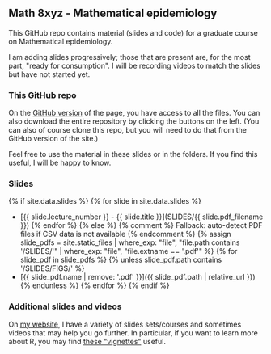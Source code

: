 <link rel="stylesheet" href="{{ "/assets/css/style.css" | relative_url }}">

## Math 8xyz - Mathematical epidemiology

This GitHub repo contains material (slides and code) for a graduate course on Mathematical epidemiology.

I am adding slides progressively; those that are present are, for the most part, "ready for consumption".
I will be recording videos to match the slides but have not started yet.

### This GitHub repo

On the [GitHub version](https://github.com/julien-arino/math-8xyz-math-epi/) of the page, you have access to all the files. You can also download the entire repository by clicking the buttons on the left. (You can also of course clone this repo, but you will need to do that from the GitHub version of the site.)

Feel free to use the material in these slides or in the folders. If you find this useful, I will be happy to know.

### Slides

{% if site.data.slides %}
  {% for slide in site.data.slides %}
- [{{ slide.lecture_number }} - {{ slide.title }}](SLIDES/{{ slide.pdf_filename }})
  {% endfor %}
{% else %}
  {% comment %} Fallback: auto-detect PDF files if CSV data is not available {% endcomment %}
  {% assign slide_pdfs = site.static_files 
    | where_exp: "file", "file.path contains '/SLIDES/'" 
    | where_exp: "file", "file.extname == '.pdf'" 
  %}
  {% for slide_pdf in slide_pdfs %}
    {% unless slide_pdf.path contains '/SLIDES/FIGS/' %}
- [{{ slide_pdf.name | remove: '.pdf' }}]({{ slide_pdf.path | relative_url }})
    {% endunless %}
  {% endfor %}
{% endif %}

### Additional slides and videos

On [my website](https://julien-arino.github.io/teaching/), I have a variety of slides sets/courses and sometimes videos that may help you go further. In particular, if you want to learn more about R, you may find [these "vignettes"](https://julien-arino.github.io/R-for-modellers/) useful.
